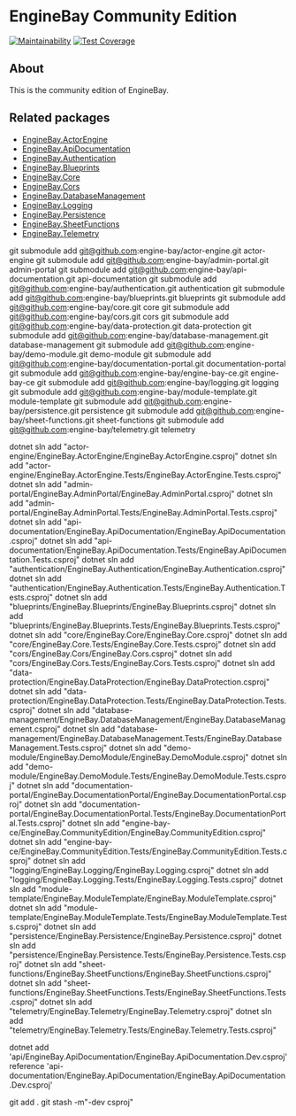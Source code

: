 # EngineBay Community Edition

[![Maintainability](https://api.codeclimate.com/v1/badges/0dd1667750eed82bf5e9/maintainability)](https://codeclimate.com/github/engine-bay/engine-bay-ce/maintainability)
[![Test Coverage](https://api.codeclimate.com/v1/badges/0dd1667750eed82bf5e9/test_coverage)](https://codeclimate.com/github/engine-bay/engine-bay-ce/test_coverage)

## About

This is the community edition of EngineBay.

## Related packages

* [EngineBay.ActorEngine](https://github.com/engine-bay/actor-engine)
* [EngineBay.ApiDocumentation](https://github.com/engine-bay/api-documentation)
* [EngineBay.Authentication](https://github.com/engine-bay/authentication)
* [EngineBay.Blueprints](https://github.com/engine-bay/blueprints)
* [EngineBay.Core](https://github.com/engine-bay/core)
* [EngineBay.Cors](https://github.com/engine-bay/cors)
* [EngineBay.DatabaseManagement](https://github.com/engine-bay/database-management)
* [EngineBay.Logging](https://github.com/engine-bay/logging)
* [EngineBay.Persistence](https://github.com/engine-bay/persistence)
* [EngineBay.SheetFunctions](https://github.com/engine-bay/sheet-functions)
* [EngineBay.Telemetry](https://github.com/engine-bay/telemetry)



git submodule add git@github.com:engine-bay/actor-engine.git actor-engine
git submodule add git@github.com:engine-bay/admin-portal.git admin-portal
git submodule add git@github.com:engine-bay/api-documentation.git api-documentation
git submodule add git@github.com:engine-bay/authentication.git authentication
git submodule add git@github.com:engine-bay/blueprints.git blueprints
git submodule add git@github.com:engine-bay/core.git core
git submodule add git@github.com:engine-bay/cors.git cors
git submodule add git@github.com:engine-bay/data-protection.git data-protection
git submodule add git@github.com:engine-bay/database-management.git database-management
git submodule add git@github.com:engine-bay/demo-module.git demo-module
git submodule add git@github.com:engine-bay/documentation-portal.git documentation-portal
git submodule add git@github.com:engine-bay/engine-bay-ce.git engine-bay-ce
git submodule add git@github.com:engine-bay/logging.git logging
git submodule add git@github.com:engine-bay/module-template.git module-template
git submodule add git@github.com:engine-bay/persistence.git persistence
git submodule add git@github.com:engine-bay/sheet-functions.git sheet-functions
git submodule add git@github.com:engine-bay/telemetry.git telemetry


dotnet sln add "actor-engine/EngineBay.ActorEngine/EngineBay.ActorEngine.csproj"
dotnet sln add "actor-engine/EngineBay.ActorEngine.Tests/EngineBay.ActorEngine.Tests.csproj"
dotnet sln add "admin-portal/EngineBay.AdminPortal/EngineBay.AdminPortal.csproj"
dotnet sln add "admin-portal/EngineBay.AdminPortal.Tests/EngineBay.AdminPortal.Tests.csproj"
dotnet sln add "api-documentation/EngineBay.ApiDocumentation/EngineBay.ApiDocumentation.csproj"
dotnet sln add "api-documentation/EngineBay.ApiDocumentation.Tests/EngineBay.ApiDocumentation.Tests.csproj"
dotnet sln add "authentication/EngineBay.Authentication/EngineBay.Authentication.csproj"
dotnet sln add "authentication/EngineBay.Authentication.Tests/EngineBay.Authentication.Tests.csproj"
dotnet sln add "blueprints/EngineBay.Blueprints/EngineBay.Blueprints.csproj"
dotnet sln add "blueprints/EngineBay.Blueprints.Tests/EngineBay.Blueprints.Tests.csproj"
dotnet sln add "core/EngineBay.Core/EngineBay.Core.csproj"
dotnet sln add "core/EngineBay.Core.Tests/EngineBay.Core.Tests.csproj"
dotnet sln add "cors/EngineBay.Cors/EngineBay.Cors.csproj"
dotnet sln add "cors/EngineBay.Cors.Tests/EngineBay.Cors.Tests.csproj"
dotnet sln add "data-protection/EngineBay.DataProtection/EngineBay.DataProtection.csproj"
dotnet sln add "data-protection/EngineBay.DataProtection.Tests/EngineBay.DataProtection.Tests.csproj"
dotnet sln add "database-management/EngineBay.DatabaseManagement/EngineBay.DatabaseManagement.csproj"
dotnet sln add "database-management/EngineBay.DatabaseManagement.Tests/EngineBay.DatabaseManagement.Tests.csproj"
dotnet sln add "demo-module/EngineBay.DemoModule/EngineBay.DemoModule.csproj"
dotnet sln add "demo-module/EngineBay.DemoModule.Tests/EngineBay.DemoModule.Tests.csproj"
dotnet sln add "documentation-portal/EngineBay.DocumentationPortal/EngineBay.DocumentationPortal.csproj"
dotnet sln add "documentation-portal/EngineBay.DocumentationPortal.Tests/EngineBay.DocumentationPortal.Tests.csproj"
dotnet sln add "engine-bay-ce/EngineBay.CommunityEdition/EngineBay.CommunityEdition.csproj"
dotnet sln add "engine-bay-ce/EngineBay.CommunityEdition.Tests/EngineBay.CommunityEdition.Tests.csproj"
dotnet sln add "logging/EngineBay.Logging/EngineBay.Logging.csproj"
dotnet sln add "logging/EngineBay.Logging.Tests/EngineBay.Logging.Tests.csproj"
dotnet sln add "module-template/EngineBay.ModuleTemplate/EngineBay.ModuleTemplate.csproj"
dotnet sln add "module-template/EngineBay.ModuleTemplate.Tests/EngineBay.ModuleTemplate.Tests.csproj"
dotnet sln add "persistence/EngineBay.Persistence/EngineBay.Persistence.csproj"
dotnet sln add "persistence/EngineBay.Persistence.Tests/EngineBay.Persistence.Tests.csproj"
dotnet sln add "sheet-functions/EngineBay.SheetFunctions/EngineBay.SheetFunctions.csproj"
dotnet sln add "sheet-functions/EngineBay.SheetFunctions.Tests/EngineBay.SheetFunctions.Tests.csproj"
dotnet sln add "telemetry/EngineBay.Telemetry/EngineBay.Telemetry.csproj"
dotnet sln add "telemetry/EngineBay.Telemetry.Tests/EngineBay.Telemetry.Tests.csproj"



dotnet add 'api/EngineBay.ApiDocumentation/EngineBay.ApiDocumentation.Dev.csproj' reference 'api-documentation/EngineBay.ApiDocumentation/EngineBay.ApiDocumentation.Dev.csproj'



git add .
git stash -m"-dev csproj"